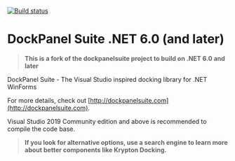 [![Build status](https://img.shields.io/github/actions/workflow/status/marcuzzi/dockpanelsuite-net60/main.yml?style=flat-square)](https://github.com/marcuzzi/dockpanelsuite-net60/actions?query=workflow%3ACI)

DockPanel Suite .NET 6.0 (and later)
====================================

> **This is a fork of the dockpanelsuite project to build on .NET 6.0 and later**

DockPanel Suite - The Visual Studio inspired docking library for .NET WinForms

For more details, check out [http://dockpanelsuite.com](http://dockpanelsuite.com).

Visual Studio 2019 Community edition and above is recommended to compile the code base.

> **If you look for alternative options, use a search engine to learn more about better components like Krypton Docking.**
